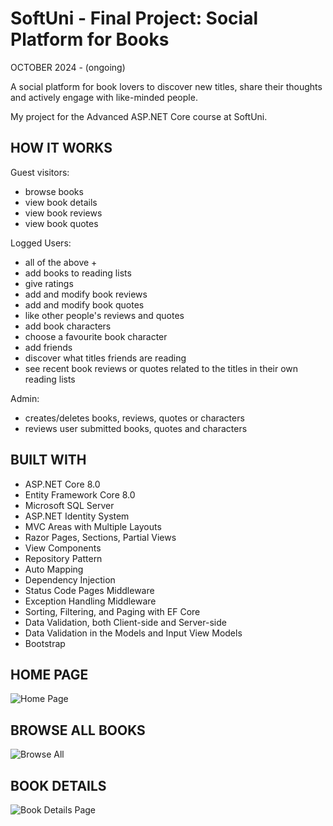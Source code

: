 # SoftUni - Final Project: Social Platform for Books
OCTOBER 2024 - (ongoing)

A social platform for book lovers to discover new titles, share their thoughts and actively engage with like-minded people. 

My project for the Advanced ASP.NET Core course at SoftUni.

## HOW IT WORKS
Guest visitors:
- browse books
- view book details
- view book reviews
- view book quotes

Logged Users:
- all of the above +
- add books to reading lists
- give ratings
- add and modify book reviews
- add and modify book quotes
- like other people's reviews and quotes
- add book characters
- choose a favourite book character
- add friends
- discover what titles friends are reading
- see recent book reviews or quotes related to the titles in their own reading lists

Admin:
- creates/deletes books, reviews, quotes or characters
- reviews user submitted books, quotes and characters

## BUILT WITH
- ASP.NET Core 8.0
- Entity Framework Core 8.0
- Microsoft SQL Server
- ASP.NET Identity System
- MVC Areas with Multiple Layouts
- Razor Pages, Sections, Partial Views
- View Components
- Repository Pattern
- Auto Мapping
- Dependency Injection
- Status Code Pages Middleware
- Exception Handling Middleware
- Sorting, Filtering, and Paging with EF Core
- Data Validation, both Client-side and Server-side
- Data Validation in the Models and Input View Models
- Bootstrap

## HOME PAGE
![Home Page](https://github.com/user-attachments/assets/91782938-aa26-490d-9807-ecfdc46fab78)

## BROWSE ALL BOOKS
![Browse All](https://github.com/user-attachments/assets/a729cf44-4f1a-403a-bdea-effc89b12c96)

## BOOK DETAILS
![Book Details Page](https://github.com/user-attachments/assets/d115985d-19d5-4772-8740-4b0b6b1d0aab)

